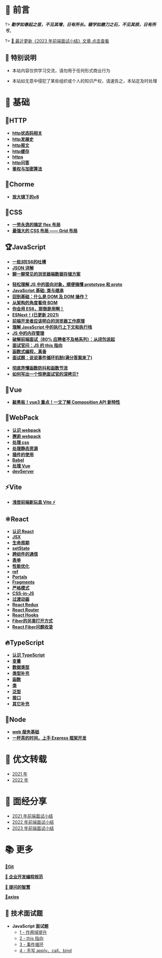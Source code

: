 # 🎨 前言

?> ***勤学如春起之苗，不见其增，日有所长。辍学如磨刀之石，不见其损，日有所亏***。

?> [🌟 最近更新《2023 年前端面试小结》文章,点击查看 ](interview/scene/2023?id=_2023年前端面试小结)


## 🧡 特别说明


- 本站内容仅供学习交流，请勿用于任何形式商业行为

- 本站如无意中侵犯了某些组织或个人的知识产权，请速告之，本站定及时处理


# 🎉 基础

## 🎉HTTP
- [**http状态码相关**](Basics/javascript/http/http状态码相关?id=http状态码相关)
- [**http发展史**](Basics/HTTP/HTTP_history?id=HTTP_history)
- [**http报文**](Basics/HTTP/HTTP_message?id=HTTP_message)
- [**http缓存**](Basics/HTTP/HTTP_cache?id=HTTP_cache)
- [**https**](Basics/HTTP/HTTP_https?id=HTTP_https)
- [**http问答**](Basics/HTTP/HTTP_question?id=HTTP_question)
- [**鉴权与加密算法**](Basics/HTTP/HTTP_JWT?id=HTTP_JWT)

## 🎉Chorme
- [**放大镜下的v8**](Basics/Chorme/v8?id=v8)

## 🎨CSS


- [**一劳永逸的搞定 flex 布局**](Basics/css/flex?id=flex-布局)
- [**最强大的 CSS 布局 —— Grid 布局**](Basics/css/grid?id=grid-布局)

## 🏆JavaScript
<!-- - [**Arguments 对象深入了解**](Basics/javascript/advanced/arguments?id=arguments) -->

- [**一些对ES6的吐槽**](Basics/javascript/es6/es6吐槽?id=es6-吐槽)
- [**JSON 详解**](Basics/javascript/basic/json?id=json)
- [**聊一聊常见的浏览器端数据存储方案**](Basics/javascript/basic/storage?id=浏览器存储方案)
<!-- - [浏览器事件解析](Basics/javascript/basic/flow-events?id=浏览器事件解析) -->
- [**轻松理解 JS 中的面向对象，顺便搞懂 prototype 和 proto**](Basics/javascript/object-oriented/object-oriented?id=面向对象是现实的抽象方式)
- [**JavaScript 基础: 类与继承**](Basics/javascript/object-oriented/es6-class?id=class-定义类的方式)
- [**回到基础：什么是 DOM 及 DOM 操作？**](Basics/javascript/dom?id=dom操作架构)
- [**从架构的角度看待 BOM**](Basics/javascript/bom?id=bom-浏览器操作)
- [**你会用 ES6，那倒是用啊！**](Basics/javascript/es6/es6小结?id=es6-新特性)
- [**ESNext！(已更新 2021)**](Basics/javascript/es-next?id=es6)
- [**前端开发者应该明白的浏览器工作原理**](Basics/javascript/advanced/browser-run-theory?id=浏览器的工作原理)
- [**理解 JavaScript 中的执行上下文和执行栈**](Basics/javascript/advanced/js-implementation?id=Basics/javascript-的执行过程)
- [**JS 中的内存管理**](Basics/javascript/advanced/memory-management?id=认识内存管理)
- [**破解前端面试（80% 应聘者不及格系列）：从闭包说起**](Basics/javascript/advanced/js-closure?id=让人迷惑的闭包)
- [**面试官问：JS 的 this 指向**](Basics/javascript/advanced/this-point?id=为什么需要-this？)
- [**函数式编程，真香**](Basics/javascript/advanced/pure-function?id=函数式编程)
- [**面试题：说说事件循环机制(满分答案来了)**](Basics/javascript/advanced/event-loop?id=事件循环)
<!-- - [**错误处理方案**](Basics/javascript/advanced/handle-error?id=错误处理方案) -->
- [**彻底弄懂函数防抖和函数节流**](Basics/javascript/advanced/debounce-throttle?id=防抖和节流)
- [**如何写出一个惊艳面试官的深拷贝?**](Basics/javascript/senior/depth-copy?id=浅拷贝和深拷贝)

## 🌈Vue

<!-- - [**认识 vue**](vue/readme?id=vue) -->
<!-- - [**数组更新检测**](vue/list?id=数组更新检测) -->

- [**敲黑板！vue3 重点！一文了解 Composition API 新特性**](Basics/vue/composition/readme?id=composition-api)

## 🎈WebPack


- [**认识 webpack** ](Basics/webpack/readme?id=webpack)
- [**邂逅 webpack** ](Basics/webpack/default?id=邂逅webpack)
- [**处理 css** ](Basics/webpack/css?id=处理css)
- [**处理静态资源** ](Basics/webpack/image?id=处理静态资源)
- [**插件的使用** ](Basics/webpack/plugin?id=插件的使用)
- [**Babel** ](Basics/webpack/babel?id=Babel)
- [**处理 Vue** ](Basics/webpack/vue?id=处理vue)
- [**devServer** ](Basics/webpack/server?id=devServer)

## ⚡Vite


- [**浅尝前端新玩具 Vite ⚡**](Basics/vite/basic?id=vite)

## ⚛React


- [**认识 React**](Basics/react/readme?id=react)
- [**JSX**](Basics/react/jsx?id=jsx)
- [**生命周期**](Basics/react/lifecycle?id=生命周期)
- [**setState**](Basics/react/state?id=setstate)
- [**跨组件的通信**](Basics/react/cross-communication?id=跨组件的通信)
- [**表单** ](Basics/react/form?id=表单)
- [**性能优化** ](Basics/react/performance-optimization?id=性能优化)
- [**ref** ](Basics/react/refs?id=refs)
- [**Portals**](Basics/react/portals?id=portals)
- [**Fragments**](Basics/react/fragments?id=fragments)
- [**严格模式**](Basics/react/strictMode?id=strictMode)
- [**CSS-in-JS**](Basics/react/css-in-js?id=css-in-js)
- [**过渡动画** ](Basics/react/transition?id=react-transition-group)
- [**React Redux**](Basics/react/redux?id=redux)
- [**React Router**](Basics/react/router?id=react-router)
- [**React Hooks**](Basics/react/hooks?id=react-hooks)
- [**Fiber的另类打开方式**](Basics/react/fiber?id=fiber)
- [**React Fiber问题收录**](Basics/react/fiberList?id=fiberList)


## 🔥TypeScript

- [**认识 TypeScript**](Basics/typescript/readme?id=typescript)
- [**变量**](Basics/typescript/variable?id=typescript中的变量)
- [**数据类型**](Basics/typescript/data-type?id=数据类型)
- [**类型补充**](Basics/typescript/type-supplementary?id=类型补充)
- [**函数**](Basics/typescript/function?id=函数)
- [**类**](Basics/typescript/class?id=类)
- [**泛型**](Basics/typescript/genericity?id=泛型)
- [**接口**](Basics/typescript/interface?id=接口的声明)
- [**其它补充**](Basics/typescript/other?id=其他补充)

## 👴Node

- [**web 服务基础**](Basics/node/03-web-development-foundation/01-web-services-bas?id=web-服务基础)
- [**一杯茶的时间，上手 Express 框架开发**](Basics/node/03-web-development-foundation/02-express?id=express)

# 📘 优文转载

- [2021 年](/collect/2021?id=_2021年)
- [2022 年](/collect/2022?id=_2022年)

# 📝 面经分享

- [2021 年前端面试小结](interview/scene/2021?id=_2021-年前端面试小结)
- [2022 年前端面试小结](interview/scene/2022?id=_2022-年前端面试小结)
- [2023 年前端面试小结](interview/scene/2023?id=_2023-年前端面试小结)
# 📚 更多

[**🔰Git**](Basics/git/basic?id=git)

[**👏 企业开发编程规范**](specification/readme?id=企业开发编程规范)

[**📣 提问的智慧**](more/qulz/readme)

[**🔧axios**](more/axios/basic?id=axios)


## 📂 技术面试题

- **JavaScript 面试题**
  - [1 - 作用域提升](Basics/javascript/advanced/scope-interview?id=作用域提升面试题)
  - [2 - this 指向](Basics/javascript/advanced/this-interview?id=面试题一)
  - [3 - 事件循环](interview/javascript/event-loop?id=事件循环面试题)
  - [4 - 手写 apply、call、bind](interview/javascript/write-apply?id=手写-apply、call、bind)
